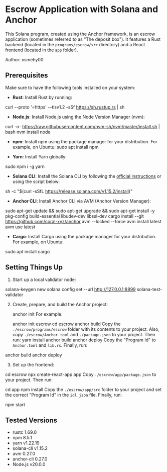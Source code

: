 # Escrow Application with Solana and Anchor

This Solana program, created using the Anchor framework, is an escrow application (sometimes referred to as "The deposit box"). It features a Rust backend (located in the `programs/escrow/src` directory) and a React frontend (located in the `app` folder).

Author: xsmehy00

## Prerequisites

Make sure to have the following tools installed on your system:

- **Rust**: Install Rust by running:


curl --proto '=https' --tlsv1.2 -sSf https://sh.rustup.rs | sh


- **Node.js**: Install Node.js using the Node Version Manager (nvm):

curl -o- https://raw.githubusercontent.com/nvm-sh/nvm/master/install.sh | bash
nvm install node


- **npm**: Install npm using the package manager for your distribution. For example, on Ubuntu:
sudo apt install npm


- **Yarn**: Install Yarn globally:


sudo npm i -g yarn



- **Solana CLI**: Install the Solana CLI by following the [official instructions](https://docs.solana.com/cli/install-solana-cli-tools) or using the script below:


sh -c "$(curl -sSfL https://release.solana.com/v1.15.2/install)"


- **Anchor CLI**: Install Anchor CLI via AVM (Anchor Version Manager):


sudo apt-get update && sudo apt-get upgrade && sudo apt-get install -y pkg-config build-essential libudev-dev libssl-dev
cargo install --git https://github.com/coral-xyz/anchor avm --locked --force
avm install latest
avm use latest


- **Cargo**: Install Cargo using the package manager for your distribution. For example, on Ubuntu:


sudo apt install cargo


## Setting Things Up

1. Start up a local validator node:


  solana-keygen new
  solana config set --url http://127.0.0.1:8899
  solana-test-validator


2. Create, prepare, and build the Anchor project:


    anchor init <name>
For example:

   anchor init escrow
 cd escrow
 anchor build
Copy the `./escrow/programs/escrow` folder with its contents to your project. Also, copy `./escrow/Anchor.toml` and `./package.json` to your project. Then run:
 yarn install
 anchor build
 anchor deploy
Copy the "Program Id" to `Anchor.toml` and `lib.rs`. Finally, run:


 anchor build
 anchor deploy


3. Set up the frontend:


 cd escrow
 npx create-react-app app
Copy `./escrow/app/package.json` to your project. Then run:


cd app
npm install
Copy the `./escrow/app/src` folder to your project and set the correct "Program Id" in the `idl.json` file. Finally, run:


npm start


## Tested Versions

- rustc 1.69.0
- npm 8.5.1
- yarn v1.22.19
- solana-cli v1.15.2
- avm 0.27.0
- anchor-cli 0.27.0
- Node.js v20.0.0